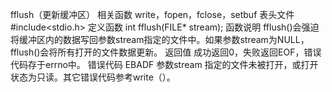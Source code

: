 fflush（更新缓冲区）
相关函数
write，fopen，fclose，setbuf
表头文件
#include<stdio.h>
定义函数
int fflush(FILE* stream);
函数说明
fflush()会强迫将缓冲区内的数据写回参数stream指定的文件中。如果参数stream为NULL，fflush()会将所有打开的文件数据更新。
返回值
成功返回0，失败返回EOF，错误代码存于errno中。
错误代码
EBADF 参数stream 指定的文件未被打开，或打开状态为只读。其它错误代码参考write（）。